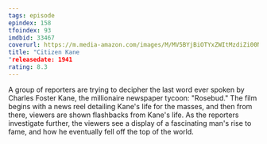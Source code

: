 ```yaml
---
tags: episode
epindex: 158
tfoindex: 93
imdbid: 33467
coverurl: https://m.media-amazon.com/images/M/MV5BYjBiOTYxZWItMzdiZi00NjlkLWIzZTYtYmFhZjhiMTljOTdkXkEyXkFqcGdeQXVyNzkwMjQ5NzM@._V1_SX202_CR0,0,202,300_.jpg
title: "Citizen Kane
"releasedate: 1941
rating: 8.3
---
```


A group of reporters are trying to decipher the last word ever spoken by Charles Foster Kane, the millionaire newspaper tycoon: "Rosebud." The film begins with a news reel detailing Kane's life for the masses, and then from there, viewers are shown flashbacks from Kane's life. As the reporters investigate further, the viewers see a display of a fascinating man's rise to fame, and how he eventually fell off the top of the world.